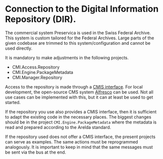 # Connection to the Digital Information Repository (DIR).

The commercial system Preservica is used in the Swiss Federal Archive. This system is custom tailored for the Federal Archives.
Large parts of the given codebase are trimmed to this system/configuration and cannot be used directly. 

It is mandatory to make adjustments in the following projects.
* CMI.Access.Repository
* CMI.Engine.PackageMetadata
* CMI.Manager.Repository


Access to the repository is made through a [CMIS interface](https://en.wikipedia.org/wiki/Content_Management_Interoperability_Services). 
For local development, the open-source CMS system [Alfresco](https://www.alfresco.com/) can be used. Not all use cases can be implemented with this, but it can at least be used to get started.

If the repository you use also provides a CMIS interface, then it is sufficient to adapt the existing code in the necessary places. The biggest changes should be in the project `CMI.Engine.PackageMetadata` where the metadata is read and prepared according to the Arelda standard.

If the repository used does not offer a CMIS interface, the present projects can serve as examples. The same actions must be reprogrammed analogously. It is important to keep in mind that the same messages must be sent via the bus at the end.